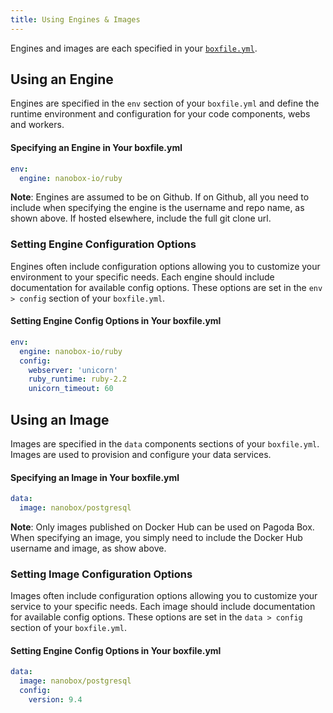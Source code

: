 ```yaml
---
title: Using Engines & Images
---
```


Engines and images are each specified in your [`boxfile.yml`](/app-config/boxfile/).

## Using an Engine
Engines are specified in the `env` section of your `boxfile.yml` and define the runtime environment and configuration for your code components, webs and workers.

#### Specifying an Engine in Your boxfile.yml
```yaml
env:
  engine: nanobox-io/ruby
```

**Note**: Engines are assumed to be on Github. If on Github, all you need to include when specifying the engine is the username and repo name, as shown above. If hosted elsewhere, include the full git clone url.

### Setting Engine Configuration Options
Engines often include configuration options allowing you to customize your environment to your specific needs. Each engine should include documentation for available config options. These options are set in the  `env > config` section of your `boxfile.yml`.

#### Setting Engine Config Options in Your boxfile.yml
```yaml
env:
  engine: nanobox-io/ruby
  config:
    webserver: 'unicorn'
    ruby_runtime: ruby-2.2
    unicorn_timeout: 60
```

## Using an Image
Images are specified in the `data` components sections of your `boxfile.yml`. Images are used to provision and configure your data services.

#### Specifying an Image in Your boxfile.yml
```yaml
data:
  image: nanobox/postgresql
```

**Note**: Only images published on Docker Hub can be used on Pagoda Box. When specifying an image, you simply need to include the Docker Hub username and image, as show above.

### Setting Image Configuration Options
Images often include configuration options allowing you to customize your service to your specific needs. Each image should include documentation for available config options. These options are set in the  `data > config` section of your `boxfile.yml`.

#### Setting Engine Config Options in Your boxfile.yml
```yaml
data:
  image: nanobox/postgresql
  config:
    version: 9.4
```
